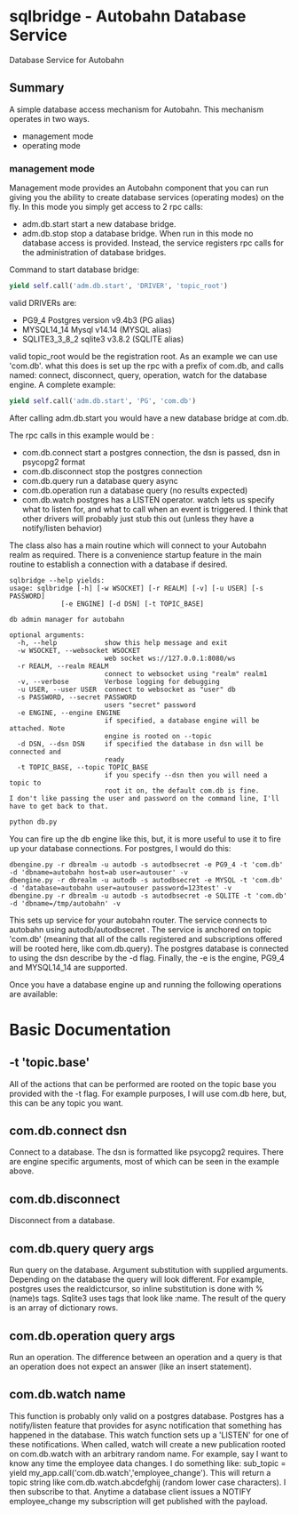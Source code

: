 # sqlbridge - Autobahn Database Service

Database Service for Autobahn

## Summary

A simple database access mechanism for Autobahn.  This mechanism operates in two ways.
* management mode
* operating mode

### management mode
Management mode provides an Autobahn component that you can run giving you the ability to
create database services (operating modes) on the fly.  In this mode you simply get access
to 2 rpc calls:
* adm.db.start
start a new database bridge.
* adm.db.stop
stop a database bridge.
When run in this mode no database access is provided.  Instead, the service registers rpc calls for the 
administration of database bridges.

Command to start database bridge:

```python
yield self.call('adm.db.start', 'DRIVER', 'topic_root')
```

valid DRIVERs are:
* PG9\_4	Postgres version v9.4b3 (PG alias)
* MYSQL14\_14	Mysql v14.14 (MYSQL alias)
* SQLITE3\_3\_8\_2	sqlite3 v3.8.2 (SQLITE alias)

valid topic_root would be the registration root.  As an example we can use 'com.db'.
what this does is set up the rpc with a prefix of com.db, and calls named:
connect, disconnect, query, operation, watch for the database engine. A complete example:

```python
yield self.call('adm.db.start', 'PG', 'com.db')
```

After calling adm.db.start you would have a new database bridge at com.db. 

The rpc calls in this example would be :

* com.db.connect    start a postgres connection, the dsn is passed, dsn in psycopg2 format
* com.db.disconnect stop the postgres connection
* com.db.query      run a database query async
* com.db.operation  run a database query (no results expected)
* com.db.watch      postgres has a LISTEN operator.  watch lets us specify what to listen for, and what to call when an event is triggered. I think that other drivers will probably just stub this out (unless they have a notify/listen behavior)

The class also has a main routine which will connect to your Autobahn realm as required.  There is a convenience startup feature in the main routine to establish a connection with a database if desired.

```
sqlbridge --help yields:
usage: sqlbridge [-h] [-w WSOCKET] [-r REALM] [-v] [-u USER] [-s PASSWORD]
             [-e ENGINE] [-d DSN] [-t TOPIC_BASE]

db admin manager for autobahn

optional arguments:
  -h, --help            show this help message and exit
  -w WSOCKET, --websocket WSOCKET
                        web socket ws://127.0.0.1:8080/ws
  -r REALM, --realm REALM
                        connect to websocket using "realm" realm1
  -v, --verbose         Verbose logging for debugging
  -u USER, --user USER  connect to websocket as "user" db
  -s PASSWORD, --secret PASSWORD
                        users "secret" password
  -e ENGINE, --engine ENGINE
                        if specified, a database engine will be attached. Note
                        engine is rooted on --topic
  -d DSN, --dsn DSN     if specified the database in dsn will be connected and
                        ready
  -t TOPIC_BASE, --topic TOPIC_BASE
                        if you specify --dsn then you will need a topic to
                        root it on, the default com.db is fine.
I don't like passing the user and password on the command line, I'll have to get back to that.
```

```sh
python db.py
```

You can fire up the db engine like this, but, it is more useful to use it to fire up your database connections.  For postgres, I would do this:

```
dbengine.py -r dbrealm -u autodb -s autodbsecret -e PG9_4 -t 'com.db' -d 'dbname=autobahn host=ab user=autouser' -v
dbengine.py -r dbrealm -u autodb -s autodbsecret -e MYSQL -t 'com.db' -d 'database=autobahn user=autouser password=123test' -v
dbengine.py -r dbrealm -u autodb -s autodbsecret -e SQLITE -t 'com.db' -d 'dbname=/tmp/autobahn' -v
```

This sets up service for your autobahn router.  The service connects to autobahn using autodb/autodbsecret .  The service is anchored on topic 'com.db' (meaning that all of the calls registered and subscriptions offered will be rooted here, like com.db.query). The postgres database is connected to using the dsn describe by the -d flag. Finally, the -e is the engine, PG9\_4 and MYSQL14\_14 are supported.

Once you have a database engine up and running the following operations are available:

# Basic Documentation

## -t 'topic.base'

All of the actions that can be performed are rooted on the topic base you provided with the -t flag. For example purposes, I will use com.db here, but, this can be any topic you want.

## com.db.connect dsn

Connect to a database.  The dsn is formatted like psycopg2 requires.  There are engine specific arguments, most of which can be seen in the example above.

## com.db.disconnect

Disconnect from a database.

## com.db.query query args

Run query on the database.  Argument substitution with supplied arguments.  Depending on the database the query will look different.  For example, postgres uses the realdictcursor, so inline substitution is done with %(name)s tags. Sqlite3 uses tags that look like :name. The result of the query is an array of dictionary rows.

## com.db.operation query args

Run an operation.  The difference between an operation and a query is that an operation does not expect an answer (like an insert statement).

## com.db.watch name

This function is probably only valid on a postgres database.  Postgres has a notify/listen feature that provides for async notification that something has happened in the database.  This watch function sets up a 'LISTEN' for one of these notifications.  When called, watch will create a new publication rooted on com.db.watch with an arbitrary random name. For example, say I want to know any time the employee data changes.  I do something like: sub\_topic = yield my\_app.call('com.db.watch','employee\_change').  This will return a topic string like com.db.watch.abcdefghij (random lower case characters).  I then subscribe to that.  Anytime a database client issues a NOTIFY employee\_change my subscription will get published with the payload.


